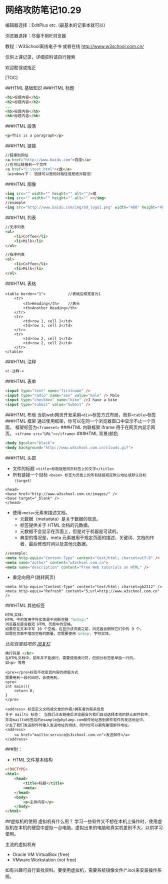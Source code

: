 # 网络攻防笔记10.29

编辑器选择：EditPlus etc.
(最基本的记事本就可以)

浏览器选择：尽量不用IE浏览器

教程：W3School离线电子书
或者在线 http://www.w3school.com.cn/

仅供上课记录，详细资料请自行搜索

欢迎勘误或指正

[TOC]

##HTML 基础知识
###HTML 标题
```html
<h1>标题内容</h1>
<h2>标题内容</h2>
...
<h5>标题内容</h5>
<h6>标题内容</h6>
```
###HTML 段落
```html
<p>This is a paragraph</p>
```
###HTML 链接
```html
//链接到网址
<a href="http://www.baidu.com">百度</a>
//也可以链接到一个文件
<a href="C:\test.html">c盘</a>
（windows下： 链接可以是相对路径或是绝对路径）
```

###HTML 图像
```html
<img src="" width="" height="" alt=""/>或
<img src="" width="" height="" alt="" ></img>
//example
<img src="http://www.baidu.com/img/bd_logo1.png" width="400" height="400" alt="baidu logo"/>
```
###HTML 列表
```html
//无序列表
<ul>
    <li>Coffee</li>
    <li>Milk</li>
</ul>

//有序列表
<ol>
    <li>Coffee</li>
    <li>Milk</li>
</ol>
```
###HTML 表格
```
<table border="1">          //表格边框宽度为1
    <tr>
        <th>Heading</th>    //表头
        <th>Another Heading</th>
    </tr>
    <tr>
        <td>row 1, cell 1</td>
        <td>row 1, cell 2</td>
    </tr>
    <tr>
        <td>row 2, cell 1</td>
        <td>row 2, cell 2</td>
    </tr>
</table>
```
###HTML 注释
```html
<!-注释->
```
###HTML 表单
```html
<input type="text" name="firstname" />
<input type="radio" name="sex" value="male" /> Male
<input type="checkbox" name="bike" />I have a bike
<input type="submit" value="Submit" />
```
###HTML 布局
当前web网页开发采用`<div>`标签方式布局，而非`<table>`标签
###HTML 框架
通过使用框架，你可以在同一个浏览器窗口中显示不止一个页面。
框架标签为`<frameset>`
###HTML 内联框架
iframe 用于在网页内显示网页。
`<iframe src="URL"></iframe>`
###HTML 背景/颜色
```html
<body bgcolor="black">
<body background="http://www.w3school.com.cn/clouds.gif">
```
###HTML 头部
+ 文件的标题
`<title>标题就是网页标签上的文字</title>`
+ 所有链接一个目标
`<base> 标签为页面上的所有链接规定默认地址或默认目标（target）`
```
<head>
<base href="http://www.w3school.com.cn/images/" />
<base target="_blank" />
</head>
```

+ 使用`<meta>`元素来描述文档。
    + 元数据（metadata）是关于数据的信息。
    + <meta> 标签提供关于 HTML 文档的元数据。
    + 元数据不会显示在页面上，但是对于机器是可读的。
    + 典型的情况是，meta 元素被用于规定页面的描述、关键词、文档的作者、最后修改时间以及其他元数据。
```html
//example:
<meta http-equiv="Content-Type" content="text/html; charset=utf-8" />
<meta name="author" content="w3school.com.cn">
<meta name="description" content="Free Web tutorials on HTML" />
```
+ 重定向用户(跳转网页)
```
<meta http-equiv="Content-Type" content="text/html; charset=gb2312" />
<meta http-equiv="Refresh" content="5;url=http://www.w3school.com.cn" />
```
###HTML 其他标签
```html
HTML实体:
HTML 中的常用字符实体是不间断空格 "&nbsp;"
浏览器总是会截短 HTML 页面中的空格。
如果您在文本中写 10 个空格，在显示该页面之前，浏览器会删除它们中的 9 个。
如需在页面中增加空格的数量，您需要使用 &nbsp; 字符实体。
```
_比如百度贴吧的 [回复栏][1]_

```html
换行符是 </br>
在HTML文档中，回车并不能换行，需要使用换行符，但部分标签是单独一行的。
如<p> 等等
```
```
<pre></pre>标签不改变其内容的排版方式
需要用到一段代码时，会使用到。
<pre>
int main(){
    return 0;
}
</pre>
```
```
<address> 标签定义文档或文章的作者/拥有者的联系信息
关于 mailto 标签： 当我们点击链接后浏览器会为我们自动选择本地的默认邮件软件，
并将mailto标签后的example@phplamp.com邮件地址放到邮件软件的发送地址中，
少去了我们发送邮件时输入发送地址的烦扰，同时也可以避免输错邮件地址。
<address>
    <a href="mailto:service@s3school.com.cn">发送邮件</a>
</address>
```





###附：
+ HTML 文件基本结构
```html
<!DOCTYPE>
<html>
    <head>
        <title>标题</title>
        <meta>
    </head>
    <body>
        <p>主体内容</p>
    </body>
</html>
```

##虚拟机的使用
虚拟机有什么用？
学习一些软件又不想在本机上操作时，使用虚拟机在本机的硬盘中虚拟一台电脑，虚拟出来的电脑和真实机差别不大，以供学习使用。

主流的虚拟机有
+ Oracle VM VirtualBox (free)
+ VMware Workstation (not free)

如有兴趣可自行查找资料。要使用虚拟机，需要系统镜像文件(*.iso)来安装操作系统。

[1]: http://tieba.baidu.com/p/1420950814
